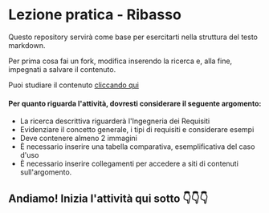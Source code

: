 # Lezione pratica - Ribasso

Questo repository servirà come base per esercitarti nella struttura del testo markdown.

Per prima cosa fai un fork, modifica inserendo la ricerca e, alla fine, impegnati a salvare il contenuto.

Puoi studiare il contenuto [cliccando qui](https://docs.pipz.com/central-de-ajuda/learning-center/guia-basico-de-markdown#open)

#### Per quanto riguarda l'attività, dovresti considerare il seguente argomento:

- La ricerca descrittiva riguarderà l'Ingegneria dei Requisiti
- Evidenziare il concetto generale, i tipi di requisiti e considerare esempi
- Deve contenere almeno 2 immagini
- È necessario inserire una tabella comparativa, esemplificativa del caso d'uso
- È necessario inserire collegamenti per accedere a siti di contenuti sull'argomento.


## Andiamo! Inizia l'attività qui sotto 👇👇👇
